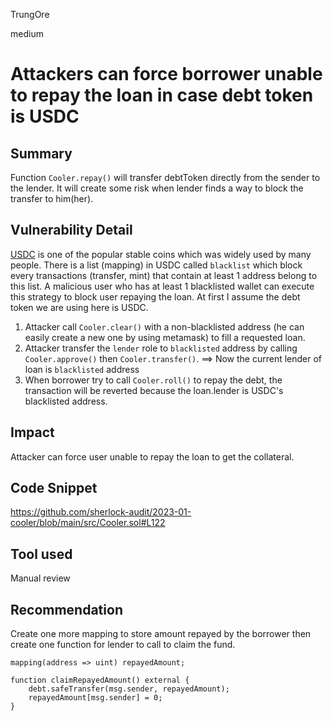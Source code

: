 TrungOre

medium

# Attackers can force borrower unable to repay the loan in case debt token is USDC

## Summary
Function `Cooler.repay()` will transfer debtToken directly from the sender to the lender. It will create some risk when lender finds a way to block the transfer to him(her).
 
## Vulnerability Detail
[USDC](https://etherscan.io/address/0xa2327a938febf5fec13bacfb16ae10ecbc4cbdcf#code) is one of the popular stable coins which was widely used by many people. There is a list (mapping) in USDC called `blacklist` which block every transactions (transfer, mint) that contain at least 1 address belong to this list. 
A malicious user who has at least 1 blacklisted wallet can execute this strategy to block user repaying the loan. At first I assume the debt token we are using here is USDC. 
1. Attacker call `Cooler.clear()` with a non-blacklisted address (he can easily create a new one by using metamask) to fill a requested loan.  
2. Attacker transfer the `lender` role to `blacklisted` address by calling `Cooler.approve()` then `Cooler.transfer()`. 
==> Now the current lender of loan is `blacklisted` address
3. When borrower try to call `Cooler.roll()` to repay the debt, the transaction will be reverted because the loan.lender is USDC's blacklisted address. 

## Impact
Attacker can force user unable to repay the loan to get the collateral. 

## Code Snippet
https://github.com/sherlock-audit/2023-01-cooler/blob/main/src/Cooler.sol#L122

## Tool used
Manual review 

## Recommendation
Create one more mapping to store amount repayed by the borrower then create one function for lender to call to claim the fund. 
```solidity=
mapping(address => uint) repayedAmount;

function claimRepayedAmount() external {
    debt.safeTransfer(msg.sender, repayedAmount);
    repayedAmount[msg.sender] = 0;
}
```

